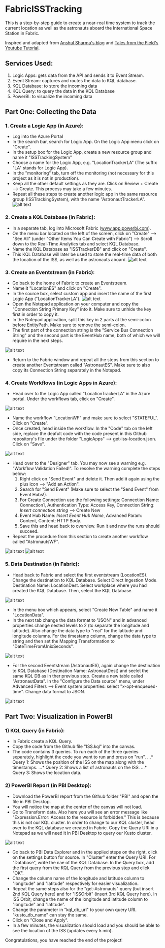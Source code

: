 # FabricISSTracking
This is a step-by-step guide to create a near-real time system to track the current location as well as the astronauts aboard the International Space Station in Fabric. 

Inspired and adapted from [Anshul Sharma's blog] and [Tales from the Field's Youtube Tutorial].

[Anshul Sharma's blog]: https://www.linkedin.com/pulse/real-time-monitoring-international-space-station-microsoft-sharma/
[Tales from the Field's Youtube Tutorial]: https://www.youtube.com/watch?v=-HhU7yLyuUU

## Services Used:
1. Logic Apps: gets data from the API and sends it to Event Stream.
2. Event Stream: captures and routes the data to KQL database.
3. KQL Database: to store the incoming data
4. KQL Query: to query the data in the KQL Database
5. PowerBI: to visualize the incoming data

## Part One: Collecting the Data 
### 1. Create a Logic App (in Azure):
* Log into the Azure Portal
* In the search bar, search for Logic App. On the Logic App menu click on "Create".
* In the setup box for the Logic App, create a new resource group and name it "ISSTrackingSystem"
* Choose a name for the Logic App, e.g. "LocationTrackerLA" (The suffix "LA" stands for Logic App).
* In the "monitoring" tab, turn off the monitoring (not necessary for this project as it is not in production).
* Keep all the other default settings as they are. Click on Review + Create --> Create. This process may take a few minutes.
* Repeat all these steps to create another logic app in the same resource group (ISSTrackingSystem), with the name "AstronautTrackerLA".
![alt text](img/CreatingLA.jpg)

### 2. Create a KQL Database (in Fabric):
* In a separate tab, log into Microsoft Fabric (www.app.powerbi.com).
* On the menu bar located on the left of the screen, click on "Create" --> "See All" (under "Other Items You Can Create with Fabric") --> Scroll down to the Real-Time Analytics tab and select KQL Database.
* Name the KQL Database as "ISSTrackerDB" and click on "Create".
* This KQL Database will later be used to store the real-time data of both the location of the ISS, as well as the astronauts aboard.
![alt text](img/KQL1.jpg)

### 3. Create an Eventstream (in Fabric):
* Go back to the home of Fabric to create an Eventstream.
* Name it "LocationES" and click on "Create".
* In the source box, select custom app and insert the name of the first Logic App ("LocationTrackerLA").
![alt text](img/ES1.jpg)
* Open the Notepad application on your computer and copy the "Connection String Primary Key" into it. Make sure to unhide the key first in order to copy it.
* In the Notepad application, split this key in 2 parts at the semi-colon before EntityPath. Make sure to remove the semi-colon.
* The first part of the connection string is the "Service Bus Connection String" and the second part is the EventHub name, both of which we will require in the next steps.

![alt text](img/ES2.jpg)
* Return to the Fabric window and repeat all the steps from this section to create another Eventstream called "AstronautES". Make sure to also copy its Connection String separately in the Notepad.

### 4. Create Workflows (in Logic Apps in Azure):
* Head over to the Logic App called "LocationTrackerLA" in the Azure portal. Under the workflows tab, click on "Create".

![alt text](img/WF1.jpg)

* Name the workflow "LocationWF" and make sure to select "STATEFUL". Click on "Create".
* Once created, head inside the workflow. In the "Code" tab on the left side, replace the deafult code with the code present in this Github repository's file under the folder "LogicApps" --> get-iss-location.json. Click on "Save".

![alt text](img/WF2.jpg)

* Head over to the "Designer" tab. You may now see a warning e.g. "Workflow Validation Failed!". To resolve the warning complete the steps below:
  1) Right click on "Send Event" and delete it. Then add it again using the plus icon --> "Add an Action".
  2) Search for "Send Event" (Make sure to select the "Send Event" from Event Hubs!).
  3) For Create Connection use the following settings: Connection Name: Connection1, Authentication Type: Access Key, Connection String: *Insert connection string* --> Create New
  4) Event Hub Name: *Insert Event Hub Name*, Advanced Param: Content, Content: HTTP Body.
  5) Save this and head back to overview. Run it and now the runs should succeed.
* Repeat the procedure from this section to create another workflow called "AstronautsWF".

![alt text](img/WF3.jpg)
![alt text](img/WF4.jpg)

### 5. Data Destination (in Fabric):
* Head back to Fabric and select the first eventstream (LocationES). Change the destination to KQL Database. Select Direct Ingestion Mode. Destination Name: LocationDest. Select workplace where you had created the KQL Database. Then, select the KQL Database.

![alt text](img/Dest1.jpg)

* In the menu box which appears, select "Create New Table" and name it "LocationData".
* In the next tab change the data format to "JSON" and in advanced properties change nested levels to 2 (to separate the longitude and latitude). Also change the data type to "real" for the latitude and longitude columns. For the timestamp column, change the data type to string and then set the Mapping Transformation to "DateTimeFromUnixSeconds".

![alt text](img/Dest3.jpg)

* For the second Eventstream (AstronautES), again change the destination to KQL Database (Destination Name: AstronautDest) and seelct the same KQL DB as in ther previous step. Create a new table called "AstronautData". In the "Configure the Data source" menu, under Advanced Filters --> Event system properties: select "x-opt-enqueued-time". Change data format to JSON.

![alt text](img/Dest2.jpg)

## Part Two: Visualization in PowerBI

### 1) KQL Query (in Fabric):
* In Fabric create a KQL Query.
* Copy the code from the Github file "ISS.kql" into the canvas.
* The code contains 3 queries. To run each of the three queries separately, highlight the code you want to run and press on "run".
...*  Query 1: Shows the position of the ISS on the map along with the timestamps.
...*  Query 2: Shows a list of astronauts on the ISS.
...*  Query 3: Shows the location data.

### 2) PowerBI Report (in PBI Desktop):
* Download the PowerBI report from the Github folder "PBI" and open the file in PBI Desktop.
* You will notice the map at the center of the canvas will not load.
* Go to Transform data. Also here you will see an error message like "Expression.Error: Access to the resource is forbidden." This is because this is not our KQL cluster. In order to change to our KQL cluster, head over to the KQL database we created in Fabric. Copy the Query URI in a Notepad as we will need it in PBI Desktop to query our Kusto cluster.

![alt text](img/Visual1.jpg)
  
* Go back to PBI Data Explorer and in the applied steps on the right, click on the settings button for source. In "Cluster" enter the Query URI. For "Database", write the nae of the KQL Database. In the Query box, add the first query from the KQL Query from the previous step and click "OK".
* Change the column name of the longitude and latitude column to "longitude" and "latitude" respectively for easier visualization.
* Repeat the same steps also for the "get-Astronauts" query (but insert 2nd KQL Query here) and for "ISSOrbit" (insert 3rd KQL Query here). In ISS Orbit, change the name of the longitude and latitude column to "longitude" and "latitude".
* Change the parameter in "kql_db_url" to your own query URI. "kusto_db_name" can stay the same.
* Click on "Close and Apply".
* In a few minutes, the visualization should load and you should be able to see the location of the ISS (updates every 5 min).

Congratulations, you have reached the end of the project!

